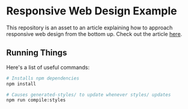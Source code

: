 # Responsive Web Design Example

This repository is an asset to an article explaining how to approach responsive
web design from the bottom up. Check out the article
[here](https://medium.com/@aziznal/the-smart-way-to-do-responsive-web-frontend-design-4e151274b88c).

## Running Things

Here's a list of useful commands:

```bash
# Installs npm dependencies
npm install
```

```bash
# Causes generated-styles/ to update whenever styles/ updates
npm run compile:styles
```

